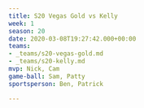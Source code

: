 ```yaml
---
title: S20 Vegas Gold vs Kelly
week: 1
season: 20
date: 2020-03-08T19:27:42.000+00:00
teams:
- _teams/s20-vegas-gold.md
- _teams/s20-kelly.md
mvp: Nick, Cam
game-ball: Sam, Patty
sportsperson: Ben, Patrick

---
```

